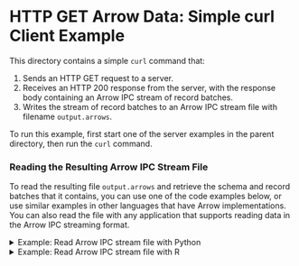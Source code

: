 <!---
  Licensed to the Apache Software Foundation (ASF) under one
  or more contributor license agreements.  See the NOTICE file
  distributed with this work for additional information
  regarding copyright ownership.  The ASF licenses this file
  to you under the Apache License, Version 2.0 (the
  "License"); you may not use this file except in compliance
  with the License.  You may obtain a copy of the License at

    http://www.apache.org/licenses/LICENSE-2.0

  Unless required by applicable law or agreed to in writing,
  software distributed under the License is distributed on an
  "AS IS" BASIS, WITHOUT WARRANTIES OR CONDITIONS OF ANY
  KIND, either express or implied.  See the License for the
  specific language governing permissions and limitations
  under the License.
-->

# HTTP GET Arrow Data: Simple curl Client Example

This directory contains a simple `curl` command that:
1. Sends an HTTP GET request to a server.
2. Receives an HTTP 200 response from the server, with the response body containing an Arrow IPC stream of record batches.
3. Writes the stream of record batches to an Arrow IPC stream file with filename `output.arrows`.

To run this example, first start one of the server examples in the parent directory, then run the `curl` command.

### Reading the Resulting Arrow IPC Stream File

To read the resulting file `output.arrows` and retrieve the schema and record batches that it contains, you can use one of the code examples below, or use similar examples in other languages that have Arrow implementations. You can also read the file with any application that supports reading data in the Arrow IPC streaming format.

<details>
  <summary>Example: Read Arrow IPC stream file with Python</summary>

  ```py
  import pyarrow as pa

  with open("output.arrows", "rb") as f:
      reader = pa.ipc.open_stream(pa.BufferReader(f.read()))

  schema = reader.schema

  batch = reader.read_next_batch()
  # ...

  # or alternatively:
  batches = [b for b in reader]
  ```

</details>
<details>
  <summary>Example: Read Arrow IPC stream file with R</summary>

  ```r
  library(arrow)

  reader <- RecordBatchStreamReader$create(ReadableFile$create("output.arrows"))

  schema <- reader$schema

  batch <- reader$read_next_batch()
  # ...

  # or alternatively:
  table <- reader$read_table()
  ```
</details>
